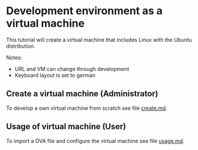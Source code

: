 # Development environment as a virtual machine

This tutorial will create a virtual machine that includes Linux with the Ubuntu distribution.

Notes:

* URL and VM can change through development
* Keyboard layout is set to german

## Create a virtual machine (Administrator)

To develop a own virtual machine from scratch see file [create.md](create.md).

## Usage of virtual machine (User)

To import a OVA file and configure the virtual machine see file [usage.md](usage.md).
